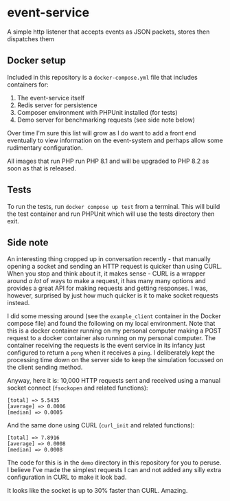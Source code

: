 # event-service
A simple http listener that accepts events as JSON packets, stores then dispatches them

## Docker setup
Included in this repository is a `docker-compose.yml` file that includes containers for:
1. The event-service itself
2. Redis server for persistence
3. Composer environment with PHPUnit installed (for tests)
4. Demo server for benchmarking requests (see side note below)

Over time I'm sure this list will grow as I do want to add a front end eventually to view
information on the event-system and perhaps allow some rudimentary configuration.

All images that run PHP run PHP 8.1 and will be upgraded to PHP 8.2 as soon as that is released.

## Tests
To run the tests, run `docker compose up test` from a terminal.  This will build the test container
and run PHPUnit which will use the tests directory then exit.

## Side note

An interesting thing cropped up in conversation recently - that manually opening a socket and
sending an HTTP request is quicker than using CURL.  When you stop and think about it, it makes
sense - CURL is a wrapper around _a lot_ of ways to make a request, it has many many options and 
provides a great API for making requests and getting responses.
I was, however, surprised by just how much quicker is it to make socket requests instead.

I did some messing around (see the `example_client` container in the Docker compose file) and found
the following on my local environment.  Note that this is a docker container running on my personal
computer making a POST request to a docker container also running on my personal computer.  The
container receiving the requests is the event service in its infancy just configured to return a
`pong` when it receives a `ping`.  I deliberately kept the processing time down on the server side
to keep the simulation focussed on the client sending method.

Anyway, here it is:  10,000 HTTP requests sent and received using a manual socket connect
(`fsockopen` and related functions):
```
[total] => 5.5435
[average] => 0.0006
[median] => 0.0005
```
And the same done using CURL (`curl_init` and related functions):
```
[total] => 7.8916
[average] => 0.0008
[median] => 0.0008
```

The code for this is in the `demo` directory in this repository for you to peruse.  I believe I've
made the simplest requests I can and not added any silly extra configuration in CURL to make it
look bad.

It looks like the socket is up to 30% faster than CURL.   Amazing.